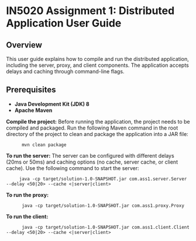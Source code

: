 # IN5020 Assignment 1: Distributed Application User Guide

## Overview

This user guide explains how to compile and run the distributed application, including the server, proxy, and client components.
The application accepts delays and caching through command-line flags.

## Prerequisites

- **Java Development Kit (JDK) 8** 
- **Apache Maven** 

  

 **Compile the project:**
Before running the application, the project needs to be compiled and packaged.
Run the following Maven command in the root directory of the project to clean and package the application into a JAR file:

          mvn clean package


**To run the server:**
The server can be configured with different delays (20ms or 50ms) and caching options (no cache, server cache, or client cache).
Use the following command to start the server:

         java -cp target/solution-1.0-SNAPSHOT.jar com.ass1.server.Server --delay <50|20> --cache <|server|client>


**To run the proxy:**

          java -cp target/solution-1.0-SNAPSHOT.jar com.ass1.proxy.Proxy


**To run the client:**

          java -cp target/solution-1.0-SNAPSHOT.jar com.ass1.client.Client --delay <50|20> --cache <|server|client>
